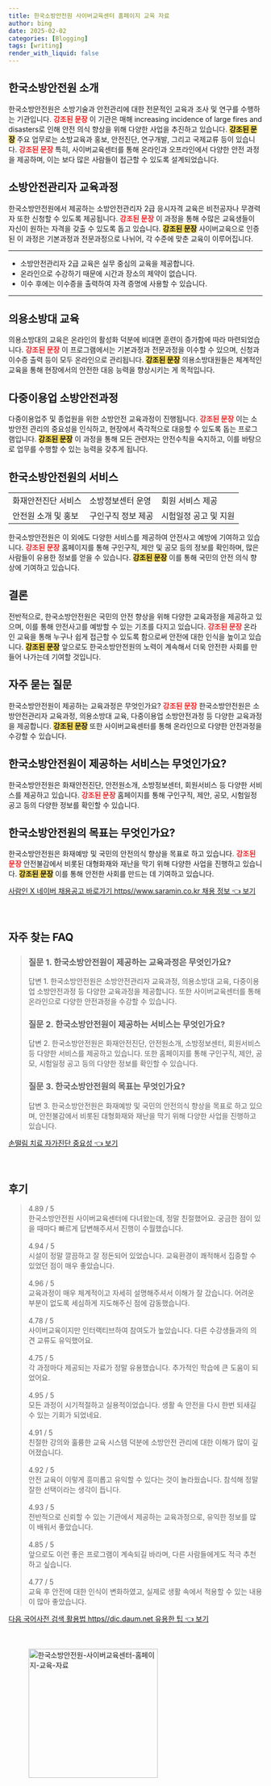 ```yaml
---
title: 한국소방안전원 사이버교육센터 홈페이지 교육 자료
author: bing
date: 2025-02-02
categories: [Blogging]
tags: [writing]
render_with_liquid: false
---
```



<h2 id='한국소방안전원_소개'>한국소방안전원 소개</h2>

<p>한국소방안전원은 소방기술과 안전관리에 대한 전문적인 교육과 조사 및 연구를 수행하는 기관입니다. <b><span style="color: #ee2323;">강조된 문장</span></b> 이 기관은 매해 increasing incidence of large fires and disasters로 인해 안전 의식 향상을 위해 다양한 사업을 추진하고 있습니다. <b><span style="background-color: #ffe066;">강조된 문장</span></b> 주요 업무로는 소방교육과 홍보, 안전진단, 연구개발, 그리고 국제교류 등이 있습니다. <b><span style="color: #ee2323;">강조된 문장</span></b> 특히, 사이버교육센터를 통해 온라인과 오프라인에서 다양한 안전 과정을 제공하며, 이는 보다 많은 사람들이 접근할 수 있도록 설계되었습니다.</p>

<h2 id='소방안전관리자_교육과정'>소방안전관리자 교육과정</h2>

<p>한국소방안전원에서 제공하는 소방안전관리자 2급 응시자격 교육은 비전공자나 무경력자 또한 신청할 수 있도록 제공됩니다. <b><span style="color: #ee2323;">강조된 문장</span></b> 이 과정을 통해 수많은 교육생들이 자신이 원하는 자격을 갖출 수 있도록 돕고 있습니다. <b><span style="background-color: #ffe066;">강조된 문장</span></b> 사이버교육으로 인증된 이 과정은 기본과정과 전문과정으로 나뉘어, 각 수준에 맞춘 교육이 이루어집니다.</p>

<hr />

<ul>
    <li>소방안전관리자 2급 교육은 실무 중심의 교육을 제공합니다.</li>
    <li>온라인으로 수강하기 때문에 시간과 장소의 제약이 없습니다.</li>
    <li>이수 후에는 이수증을 출력하여 자격 증명에 사용할 수 있습니다.</li>
</ul>

<hr />

<h2 id='의용소방대_교육'>의용소방대 교육</h2>

<p>의용소방대의 교육은 온라인의 활성화 덕분에 비대면 훈련이 증가함에 따라 마련되었습니다. <b><span style="color: #ee2323;">강조된 문장</span></b> 이 프로그램에서는 기본과정과 전문과정을 이수할 수 있으며, 신청과 이수증 출력 등이 모두 온라인으로 관리됩니다. <b><span style="background-color: #ffe066;">강조된 문장</span></b> 의용소방대원들은 체계적인 교육을 통해 현장에서의 안전한 대응 능력을 향상시키는 게 목적입니다.</p>

<h2 id='다중이용업_소방안전과정'>다중이용업 소방안전과정</h2>

<p>다중이용업주 및 종업원을 위한 소방안전 교육과정이 진행됩니다. <b><span style="color: #ee2323;">강조된 문장</span></b> 이는 소방안전 관리의 중요성을 인식하고, 현장에서 즉각적으로 대응할 수 있도록 돕는 프로그램입니다. <b><span style="background-color: #ffe066;">강조된 문장</span></b> 이 과정을 통해 모든 관련자는 안전수칙을 숙지하고, 이를 바탕으로 업무를 수행할 수 있는 능력을 갖추게 됩니다.</p>

<h2 id='한국소방안전원_서비스'>한국소방안전원의 서비스</h2>

<table>
    <tr>
        <td>화재안전진단 서비스</td>
        <td>소방정보센터 운영</td>
        <td>회원 서비스 제공</td>
    </tr>
    <tr>
        <td>안전원 소개 및 홍보</td>
        <td>구인구직 정보 제공</td>
        <td>시험일정 공고 및 지원</td>
    </tr>
</table>

<p>한국소방안전원은 이 외에도 다양한 서비스를 제공하여 안전사고 예방에 기여하고 있습니다. <b><span style="color: #ee2323;">강조된 문장</span></b> 홈페이지를 통해 구인구직, 제안 및 공모 등의 정보를 확인하며, 많은 사람들이 유용한 정보를 얻을 수 있습니다. <b><span style="background-color: #ffe066;">강조된 문장</span></b> 이를 통해 국민의 안전 의식 향상에 기여하고 있습니다.</p>

<h2 id='결론'>결론</h2>

<p>전반적으로, 한국소방안전원은 국민의 안전 향상을 위해 다양한 교육과정을 제공하고 있으며, 이를 통해 안전사고를 예방할 수 있는 기초를 다지고 있습니다. <b><span style="color: #ee2323;">강조된 문장</span></b> 온라인 교육을 통해 누구나 쉽게 접근할 수 있도록 함으로써 안전에 대한 인식을 높이고 있습니다. <b><span style="background-color: #ffe066;">강조된 문장</span></b> 앞으로도 한국소방안전원의 노력이 계속해서 더욱 안전한 사회를 만들어 나가는데 기여할 것입니다.</p>

<h2 id='자주_묻는_질문'>자주 묻는 질문</h2>

<p>한국소방안전원이 제공하는 교육과정은 무엇인가요? <b><span style="color: #ee2323;">강조된 문장</span></b> 한국소방안전원은 소방안전관리자 교육과정, 의용소방대 교육, 다중이용업 소방안전과정 등 다양한 교육과정을 제공합니다. <b><span style="background-color: #ffe066;">강조된 문장</span></b> 또한 사이버교육센터를 통해 온라인으로 다양한 안전과정을 수강할 수 있습니다.</p>

<h2 id='서비스_목록'>한국소방안전원이 제공하는 서비스는 무엇인가요?</h2>

<p>한국소방안전원은 화재안전진단, 안전원소개, 소방정보센터, 회원서비스 등 다양한 서비스를 제공하고 있습니다. <b><span style="color: #ee2323;">강조된 문장</span></b> 홈페이지를 통해 구인구직, 제안, 공모, 시험일정 공고 등의 다양한 정보를 확인할 수 있습니다.</p>

<h2 id='안전의식_목표'>한국소방안전원의 목표는 무엇인가요?</h2>

<p>한국소방안전원은 화재예방 및 국민의 안전의식 향상을 목표로 하고 있습니다. <b><span style="color: #ee2323;">강조된 문장</span></b> 안전불감에서 비롯된 대형화재와 재난을 막기 위해 다양한 사업을 진행하고 있습니다. <b><span style="background-color: #ffe066;">강조된 문장</span></b> 이를 통해 안전한 사회를 만드는 데 기여하고 있습니다.</p>


<p><a class="click-button" title="사람인 X 네이버 채용공고 바로가기 https//www.saramin.co.kr 채용 정보" href="https://aptwhite.github.io/posts/%EC%82%AC%EB%9E%8C%EC%9D%B8-X-%EB%84%A4%EC%9D%B4%EB%B2%84-%EC%B1%84%EC%9A%A9%EA%B3%B5%EA%B3%A0-%EB%B0%94%EB%A1%9C%EA%B0%80%EA%B8%B0-httpswww.saramin.co.kr-%EC%B1%84%EC%9A%A9-%EC%A0%95%EB%B3%B4/" rel="dofollow">사람인 X 네이버 채용공고 바로가기 https//www.saramin.co.kr 채용 정보 👈 보기</a></p><br>
<h2 id='자주_찾는_FAQ'>자주 찾는 FAQ</h2>
<div itemscope="" itemtype="https://schema.org/FAQPage"> 
<blockquote> 
<div itemscope="" itemprop="mainEntity" itemtype="https://schema.org/Question"> 
<h3 itemprop="name">질문 1. 한국소방안전원이 제공하는 교육과정은 무엇인가요?</h3> 
<div itemscope="" itemprop="acceptedAnswer" itemtype="https://schema.org/Answer"> 
<span itemprop="text"> 
<p>답변 1. 한국소방안전원은 소방안전관리자 교육과정, 의용소방대 교육, 다중이용업 소방안전과정 등 다양한 교육과정을 제공합니다. 또한 사이버교육센터를 통해 온라인으로 다양한 안전과정을 수강할 수 있습니다.</p> 
</span> 
</div> 
</div> 
<div itemscope="" itemprop="mainEntity" itemtype="https://schema.org/Question"> 
<h3 itemprop="name">질문 2. 한국소방안전원이 제공하는 서비스는 무엇인가요?</h3> 
<div itemscope="" itemprop="acceptedAnswer" itemtype="https://schema.org/Answer"> 
<span itemprop="text"> 
<p>답변 2. 한국소방안전원은 화재안전진단, 안전원소개, 소방정보센터, 회원서비스 등 다양한 서비스를 제공하고 있습니다. 또한 홈페이지를 통해 구인구직, 제안, 공모, 시험일정 공고 등의 다양한 정보를 확인할 수 있습니다.</p> 
</span> 
</div> 
</div> 
<div itemscope="" itemprop="mainEntity" itemtype="https://schema.org/Question"> 
<h3 itemprop="name">질문 3. 한국소방안전원의 목표는 무엇인가요?</h3> 
<div itemscope="" itemprop="acceptedAnswer" itemtype="https://schema.org/Answer"> 
<span itemprop="text"> 
<p>답변 3. 한국소방안전원은 화재예방 및 국민의 안전의식 향상을 목표로 하고 있으며, 안전불감에서 비롯된 대형화재와 재난을 막기 위해 다양한 사업을 진행하고 있습니다.</p> 
</span> 
</div> 
</div> 
</blockquote> 
</div>
<p><a class="click-button" title="손떨림 치료 자가진단 중요성" href="https://aptwhite.github.io/posts/%EC%86%90%EB%96%A8%EB%A6%BC-%EC%B9%98%EB%A3%8C-%EC%9E%90%EA%B0%80%EC%A7%84%EB%8B%A8-%EC%A4%91%EC%9A%94%EC%84%B1/" rel="dofollow">손떨림 치료 자가진단 중요성 👈 보기</a></p><br>
<h2 id='후기'>후기</h2>
<div itemscope itemtype="https://schema.org/Product">
  <blockquote>
  <div itemprop="review" itemscope itemtype="https://schema.org/Review">
      <div itemprop="reviewRating" itemscope itemtype="https://schema.org/Rating"> <span itemprop="ratingValue">4.89</span> / <span itemprop="bestRating">5</span> </div>
      <span itemprop="reviewBody">한국소방안전원 사이버교육센터에 다녀왔는데, 정말 친절했어요. 궁금한 점이 있을 때마다 빠르게 답변해주셔서 진행이 수월했습니다.</span>
  </div>
  <br>
  <div itemprop="review" itemscope itemtype="https://schema.org/Review">
      <div itemprop="reviewRating" itemscope itemtype="https://schema.org/Rating"> <span itemprop="ratingValue">4.94</span> / <span itemprop="bestRating">5</span> </div>
      <span itemprop="reviewBody">시설이 정말 깔끔하고 잘 정돈되어 있었습니다. 교육환경이 쾌적해서 집중할 수 있었던 점이 매우 좋았습니다.</span>
  </div>
  <br>
  <div itemprop="review" itemscope itemtype="https://schema.org/Review">
      <div itemprop="reviewRating" itemscope itemtype="https://schema.org/Rating"> <span itemprop="ratingValue">4.96</span> / <span itemprop="bestRating">5</span> </div>
      <span itemprop="reviewBody">교육과정이 매우 체계적이고 자세히 설명해주셔서 이해가 잘 갔습니다. 어려운 부분이 없도록 세심하게 지도해주신 점에 감동했습니다.</span>
  </div>
  <br>
  <div itemprop="review" itemscope itemtype="https://schema.org/Review">
      <div itemprop="reviewRating" itemscope itemtype="https://schema.org/Rating"> <span itemprop="ratingValue">4.78</span> / <span itemprop="bestRating">5</span> </div>
      <span itemprop="reviewBody">사이버교육이지만 인터랙티브하여 참여도가 높았습니다. 다른 수강생들과의 의견 교류도 유익했어요.</span>
  </div>
  <br>
  <div itemprop="review" itemscope itemtype="https://schema.org/Review">
      <div itemprop="reviewRating" itemscope itemtype="https://schema.org/Rating"> <span itemprop="ratingValue">4.75</span> / <span itemprop="bestRating">5</span> </div>
      <span itemprop="reviewBody">각 과정마다 제공되는 자료가 정말 유용했습니다. 추가적인 학습에 큰 도움이 되었어요.</span>
  </div>
  <br>
  <div itemprop="review" itemscope itemtype="https://schema.org/Review">
      <div itemprop="reviewRating" itemscope itemtype="https://schema.org/Rating"> <span itemprop="ratingValue">4.95</span> / <span itemprop="bestRating">5</span> </div>
      <span itemprop="reviewBody">모든 과정이 시기적절하고 실용적이었습니다. 생활 속 안전을 다시 한번 되새길 수 있는 기회가 되었네요.</span>
  </div>
  <br>
  <div itemprop="review" itemscope itemtype="https://schema.org/Review">
      <div itemprop="reviewRating" itemscope itemtype="https://schema.org/Rating"> <span itemprop="ratingValue">4.91</span> / <span itemprop="bestRating">5</span> </div>
      <span itemprop="reviewBody">친절한 강의와 훌륭한 교육 시스템 덕분에 소방안전 관리에 대한 이해가 많이 깊어졌습니다.</span>
  </div>
  <br>
  <div itemprop="review" itemscope itemtype="https://schema.org/Review">
      <div itemprop="reviewRating" itemscope itemtype="https://schema.org/Rating"> <span itemprop="ratingValue">4.92</span> / <span itemprop="bestRating">5</span> </div>
      <span itemprop="reviewBody">안전 교육이 이렇게 흥미롭고 유익할 수 있다는 것이 놀라웠습니다. 참석해 정말 잘한 선택이라는 생각이 듭니다.</span>
  </div>
  <br>
  <div itemprop="review" itemscope itemtype="https://schema.org/Review">
      <div itemprop="reviewRating" itemscope itemtype="https://schema.org/Rating"> <span itemprop="ratingValue">4.93</span> / <span itemprop="bestRating">5</span> </div>
      <span itemprop="reviewBody">전반적으로 신뢰할 수 있는 기관에서 제공하는 교육과정으로, 유익한 정보를 많이 배워서 좋았습니다.</span>
  </div>
  <br>
  <div itemprop="review" itemscope itemtype="https://schema.org/Review">
      <div itemprop="reviewRating" itemscope itemtype="https://schema.org/Rating"> <span itemprop="ratingValue">4.85</span> / <span itemprop="bestRating">5</span> </div>
      <span itemprop="reviewBody">앞으로도 이런 좋은 프로그램이 계속되길 바라며, 다른 사람들에게도 적극 추천하고 싶습니다.</span>
  </div>
  <br>
  <div itemprop="review" itemscope itemtype="https://schema.org/Review">
      <div itemprop="reviewRating" itemscope itemtype="https://schema.org/Rating"> <span itemprop="ratingValue">4.77</span> / <span itemprop="bestRating">5</span> </div>
      <span itemprop="reviewBody">교육 후 안전에 대한 인식이 변화하였고, 실제로 생활 속에서 적용할 수 있는 내용이 많아 좋았습니다.</span>
  </div>
  </blockquote>
</div>
<p><a class="click-button" title="다음 국어사전 검색 활용법 https//dic.daum.net 유용한 팁" href="https://aptwhite.github.io/posts/%EB%8B%A4%EC%9D%8C-%EA%B5%AD%EC%96%B4%EC%82%AC%EC%A0%84-%EA%B2%80%EC%83%89-%ED%99%9C%EC%9A%A9%EB%B2%95-httpsdic.daum.net-%EC%9C%A0%EC%9A%A9%ED%95%9C-%ED%8C%81/" rel="dofollow">다음 국어사전 검색 활용법 https//dic.daum.net 유용한 팁 👈 보기</a></p><br>
<figure class="image"><img src="https://aptwhite.github.io/assets/img/thumbnail/한국소방안전원-사이버교육센터-홈페이지-교육-자료.webp" alt="한국소방안전원-사이버교육센터-홈페이지-교육-자료" width="256" height="256"></figure>